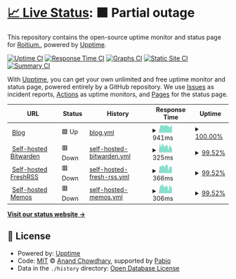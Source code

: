 # [📈 Live Status](https://yanyao2333.github.io/upptime): <!--live status--> **🟧 Partial outage**

This repository contains the open-source uptime monitor and status page for [Roitium.](https://yanyao2333.github.io/upptime), powered by [Upptime](https://github.com/upptime/upptime).

[![Uptime CI](https://github.com/yanyao2333/upptime/workflows/Uptime%20CI/badge.svg)](https://github.com/yanyao2333/upptime/actions?query=workflow%3A%22Uptime+CI%22)
[![Response Time CI](https://github.com/yanyao2333/upptime/workflows/Response%20Time%20CI/badge.svg)](https://github.com/yanyao2333/upptime/actions?query=workflow%3A%22Response+Time+CI%22)
[![Graphs CI](https://github.com/yanyao2333/upptime/workflows/Graphs%20CI/badge.svg)](https://github.com/yanyao2333/upptime/actions?query=workflow%3A%22Graphs+CI%22)
[![Static Site CI](https://github.com/yanyao2333/upptime/workflows/Static%20Site%20CI/badge.svg)](https://github.com/yanyao2333/upptime/actions?query=workflow%3A%22Static+Site+CI%22)
[![Summary CI](https://github.com/yanyao2333/upptime/workflows/Summary%20CI/badge.svg)](https://github.com/yanyao2333/upptime/actions?query=workflow%3A%22Summary+CI%22)

With [Upptime](https://upptime.js.org), you can get your own unlimited and free uptime monitor and status page, powered entirely by a GitHub repository. We use [Issues](https://github.com/yanyao2333/upptime/issues) as incident reports, [Actions](https://github.com/yanyao2333/upptime/actions) as uptime monitors, and [Pages](https://yanyao2333.github.io/upptime) for the status page.

<!--start: status pages-->
<!-- This summary is generated by Upptime (https://github.com/upptime/upptime) -->
<!-- Do not edit this manually, your changes will be overwritten -->
<!-- prettier-ignore -->
| URL | Status | History | Response Time | Uptime |
| --- | ------ | ------- | ------------- | ------ |
| <img alt="" src="https://icons.duckduckgo.com/ip3/www.roitium.com.ico" height="13"> [Blog](https://www.roitium.com) | 🟩 Up | [blog.yml](https://github.com/yanyao2333/upptime/commits/HEAD/history/blog.yml) | <details><summary><img alt="Response time graph" src="./graphs/blog/response-time-week.png" height="20"> 941ms</summary><br><a href="https://yanyao2333.github.io/upptime/history/blog"><img alt="Response time 1082" src="https://img.shields.io/endpoint?url=https%3A%2F%2Fraw.githubusercontent.com%2Fyanyao2333%2Fupptime%2FHEAD%2Fapi%2Fblog%2Fresponse-time.json"></a><br><a href="https://yanyao2333.github.io/upptime/history/blog"><img alt="24-hour response time 1063" src="https://img.shields.io/endpoint?url=https%3A%2F%2Fraw.githubusercontent.com%2Fyanyao2333%2Fupptime%2FHEAD%2Fapi%2Fblog%2Fresponse-time-day.json"></a><br><a href="https://yanyao2333.github.io/upptime/history/blog"><img alt="7-day response time 941" src="https://img.shields.io/endpoint?url=https%3A%2F%2Fraw.githubusercontent.com%2Fyanyao2333%2Fupptime%2FHEAD%2Fapi%2Fblog%2Fresponse-time-week.json"></a><br><a href="https://yanyao2333.github.io/upptime/history/blog"><img alt="30-day response time 1009" src="https://img.shields.io/endpoint?url=https%3A%2F%2Fraw.githubusercontent.com%2Fyanyao2333%2Fupptime%2FHEAD%2Fapi%2Fblog%2Fresponse-time-month.json"></a><br><a href="https://yanyao2333.github.io/upptime/history/blog"><img alt="1-year response time 1082" src="https://img.shields.io/endpoint?url=https%3A%2F%2Fraw.githubusercontent.com%2Fyanyao2333%2Fupptime%2FHEAD%2Fapi%2Fblog%2Fresponse-time-year.json"></a></details> | <details><summary><a href="https://yanyao2333.github.io/upptime/history/blog">100.00%</a></summary><a href="https://yanyao2333.github.io/upptime/history/blog"><img alt="All-time uptime 100.00%" src="https://img.shields.io/endpoint?url=https%3A%2F%2Fraw.githubusercontent.com%2Fyanyao2333%2Fupptime%2FHEAD%2Fapi%2Fblog%2Fuptime.json"></a><br><a href="https://yanyao2333.github.io/upptime/history/blog"><img alt="24-hour uptime 100.00%" src="https://img.shields.io/endpoint?url=https%3A%2F%2Fraw.githubusercontent.com%2Fyanyao2333%2Fupptime%2FHEAD%2Fapi%2Fblog%2Fuptime-day.json"></a><br><a href="https://yanyao2333.github.io/upptime/history/blog"><img alt="7-day uptime 100.00%" src="https://img.shields.io/endpoint?url=https%3A%2F%2Fraw.githubusercontent.com%2Fyanyao2333%2Fupptime%2FHEAD%2Fapi%2Fblog%2Fuptime-week.json"></a><br><a href="https://yanyao2333.github.io/upptime/history/blog"><img alt="30-day uptime 100.00%" src="https://img.shields.io/endpoint?url=https%3A%2F%2Fraw.githubusercontent.com%2Fyanyao2333%2Fupptime%2FHEAD%2Fapi%2Fblog%2Fuptime-month.json"></a><br><a href="https://yanyao2333.github.io/upptime/history/blog"><img alt="1-year uptime 100.00%" src="https://img.shields.io/endpoint?url=https%3A%2F%2Fraw.githubusercontent.com%2Fyanyao2333%2Fupptime%2FHEAD%2Fapi%2Fblog%2Fuptime-year.json"></a></details>
| <img alt="" src="https://icons.duckduckgo.com/ip3/passwd.roitium.com.ico" height="13"> [Self-hosted Bitwarden](https://passwd.roitium.com) | 🟥 Down | [self-hosted-bitwarden.yml](https://github.com/yanyao2333/upptime/commits/HEAD/history/self-hosted-bitwarden.yml) | <details><summary><img alt="Response time graph" src="./graphs/self-hosted-bitwarden/response-time-week.png" height="20"> 325ms</summary><br><a href="https://yanyao2333.github.io/upptime/history/self-hosted-bitwarden"><img alt="Response time 253" src="https://img.shields.io/endpoint?url=https%3A%2F%2Fraw.githubusercontent.com%2Fyanyao2333%2Fupptime%2FHEAD%2Fapi%2Fself-hosted-bitwarden%2Fresponse-time.json"></a><br><a href="https://yanyao2333.github.io/upptime/history/self-hosted-bitwarden"><img alt="24-hour response time 329" src="https://img.shields.io/endpoint?url=https%3A%2F%2Fraw.githubusercontent.com%2Fyanyao2333%2Fupptime%2FHEAD%2Fapi%2Fself-hosted-bitwarden%2Fresponse-time-day.json"></a><br><a href="https://yanyao2333.github.io/upptime/history/self-hosted-bitwarden"><img alt="7-day response time 325" src="https://img.shields.io/endpoint?url=https%3A%2F%2Fraw.githubusercontent.com%2Fyanyao2333%2Fupptime%2FHEAD%2Fapi%2Fself-hosted-bitwarden%2Fresponse-time-week.json"></a><br><a href="https://yanyao2333.github.io/upptime/history/self-hosted-bitwarden"><img alt="30-day response time 274" src="https://img.shields.io/endpoint?url=https%3A%2F%2Fraw.githubusercontent.com%2Fyanyao2333%2Fupptime%2FHEAD%2Fapi%2Fself-hosted-bitwarden%2Fresponse-time-month.json"></a><br><a href="https://yanyao2333.github.io/upptime/history/self-hosted-bitwarden"><img alt="1-year response time 253" src="https://img.shields.io/endpoint?url=https%3A%2F%2Fraw.githubusercontent.com%2Fyanyao2333%2Fupptime%2FHEAD%2Fapi%2Fself-hosted-bitwarden%2Fresponse-time-year.json"></a></details> | <details><summary><a href="https://yanyao2333.github.io/upptime/history/self-hosted-bitwarden">99.52%</a></summary><a href="https://yanyao2333.github.io/upptime/history/self-hosted-bitwarden"><img alt="All-time uptime 99.55%" src="https://img.shields.io/endpoint?url=https%3A%2F%2Fraw.githubusercontent.com%2Fyanyao2333%2Fupptime%2FHEAD%2Fapi%2Fself-hosted-bitwarden%2Fuptime.json"></a><br><a href="https://yanyao2333.github.io/upptime/history/self-hosted-bitwarden"><img alt="24-hour uptime 99.99%" src="https://img.shields.io/endpoint?url=https%3A%2F%2Fraw.githubusercontent.com%2Fyanyao2333%2Fupptime%2FHEAD%2Fapi%2Fself-hosted-bitwarden%2Fuptime-day.json"></a><br><a href="https://yanyao2333.github.io/upptime/history/self-hosted-bitwarden"><img alt="7-day uptime 99.52%" src="https://img.shields.io/endpoint?url=https%3A%2F%2Fraw.githubusercontent.com%2Fyanyao2333%2Fupptime%2FHEAD%2Fapi%2Fself-hosted-bitwarden%2Fuptime-week.json"></a><br><a href="https://yanyao2333.github.io/upptime/history/self-hosted-bitwarden"><img alt="30-day uptime 99.22%" src="https://img.shields.io/endpoint?url=https%3A%2F%2Fraw.githubusercontent.com%2Fyanyao2333%2Fupptime%2FHEAD%2Fapi%2Fself-hosted-bitwarden%2Fuptime-month.json"></a><br><a href="https://yanyao2333.github.io/upptime/history/self-hosted-bitwarden"><img alt="1-year uptime 99.55%" src="https://img.shields.io/endpoint?url=https%3A%2F%2Fraw.githubusercontent.com%2Fyanyao2333%2Fupptime%2FHEAD%2Fapi%2Fself-hosted-bitwarden%2Fuptime-year.json"></a></details>
| <img alt="" src="https://icons.duckduckgo.com/ip3/rss.roitium.com.ico" height="13"> [Self-hosted FreshRSS](https://rss.roitium.com) | 🟥 Down | [self-hosted-fresh-rss.yml](https://github.com/yanyao2333/upptime/commits/HEAD/history/self-hosted-fresh-rss.yml) | <details><summary><img alt="Response time graph" src="./graphs/self-hosted-fresh-rss/response-time-week.png" height="20"> 366ms</summary><br><a href="https://yanyao2333.github.io/upptime/history/self-hosted-fresh-rss"><img alt="Response time 305" src="https://img.shields.io/endpoint?url=https%3A%2F%2Fraw.githubusercontent.com%2Fyanyao2333%2Fupptime%2FHEAD%2Fapi%2Fself-hosted-fresh-rss%2Fresponse-time.json"></a><br><a href="https://yanyao2333.github.io/upptime/history/self-hosted-fresh-rss"><img alt="24-hour response time 350" src="https://img.shields.io/endpoint?url=https%3A%2F%2Fraw.githubusercontent.com%2Fyanyao2333%2Fupptime%2FHEAD%2Fapi%2Fself-hosted-fresh-rss%2Fresponse-time-day.json"></a><br><a href="https://yanyao2333.github.io/upptime/history/self-hosted-fresh-rss"><img alt="7-day response time 366" src="https://img.shields.io/endpoint?url=https%3A%2F%2Fraw.githubusercontent.com%2Fyanyao2333%2Fupptime%2FHEAD%2Fapi%2Fself-hosted-fresh-rss%2Fresponse-time-week.json"></a><br><a href="https://yanyao2333.github.io/upptime/history/self-hosted-fresh-rss"><img alt="30-day response time 301" src="https://img.shields.io/endpoint?url=https%3A%2F%2Fraw.githubusercontent.com%2Fyanyao2333%2Fupptime%2FHEAD%2Fapi%2Fself-hosted-fresh-rss%2Fresponse-time-month.json"></a><br><a href="https://yanyao2333.github.io/upptime/history/self-hosted-fresh-rss"><img alt="1-year response time 305" src="https://img.shields.io/endpoint?url=https%3A%2F%2Fraw.githubusercontent.com%2Fyanyao2333%2Fupptime%2FHEAD%2Fapi%2Fself-hosted-fresh-rss%2Fresponse-time-year.json"></a></details> | <details><summary><a href="https://yanyao2333.github.io/upptime/history/self-hosted-fresh-rss">99.52%</a></summary><a href="https://yanyao2333.github.io/upptime/history/self-hosted-fresh-rss"><img alt="All-time uptime 99.51%" src="https://img.shields.io/endpoint?url=https%3A%2F%2Fraw.githubusercontent.com%2Fyanyao2333%2Fupptime%2FHEAD%2Fapi%2Fself-hosted-fresh-rss%2Fuptime.json"></a><br><a href="https://yanyao2333.github.io/upptime/history/self-hosted-fresh-rss"><img alt="24-hour uptime 99.99%" src="https://img.shields.io/endpoint?url=https%3A%2F%2Fraw.githubusercontent.com%2Fyanyao2333%2Fupptime%2FHEAD%2Fapi%2Fself-hosted-fresh-rss%2Fuptime-day.json"></a><br><a href="https://yanyao2333.github.io/upptime/history/self-hosted-fresh-rss"><img alt="7-day uptime 99.52%" src="https://img.shields.io/endpoint?url=https%3A%2F%2Fraw.githubusercontent.com%2Fyanyao2333%2Fupptime%2FHEAD%2Fapi%2Fself-hosted-fresh-rss%2Fuptime-week.json"></a><br><a href="https://yanyao2333.github.io/upptime/history/self-hosted-fresh-rss"><img alt="30-day uptime 99.22%" src="https://img.shields.io/endpoint?url=https%3A%2F%2Fraw.githubusercontent.com%2Fyanyao2333%2Fupptime%2FHEAD%2Fapi%2Fself-hosted-fresh-rss%2Fuptime-month.json"></a><br><a href="https://yanyao2333.github.io/upptime/history/self-hosted-fresh-rss"><img alt="1-year uptime 99.51%" src="https://img.shields.io/endpoint?url=https%3A%2F%2Fraw.githubusercontent.com%2Fyanyao2333%2Fupptime%2FHEAD%2Fapi%2Fself-hosted-fresh-rss%2Fuptime-year.json"></a></details>
| <img alt="" src="https://icons.duckduckgo.com/ip3/memos.roitium.com.ico" height="13"> [Self-hosted Memos](https://memos.roitium.com) | 🟥 Down | [self-hosted-memos.yml](https://github.com/yanyao2333/upptime/commits/HEAD/history/self-hosted-memos.yml) | <details><summary><img alt="Response time graph" src="./graphs/self-hosted-memos/response-time-week.png" height="20"> 306ms</summary><br><a href="https://yanyao2333.github.io/upptime/history/self-hosted-memos"><img alt="Response time 246" src="https://img.shields.io/endpoint?url=https%3A%2F%2Fraw.githubusercontent.com%2Fyanyao2333%2Fupptime%2FHEAD%2Fapi%2Fself-hosted-memos%2Fresponse-time.json"></a><br><a href="https://yanyao2333.github.io/upptime/history/self-hosted-memos"><img alt="24-hour response time 332" src="https://img.shields.io/endpoint?url=https%3A%2F%2Fraw.githubusercontent.com%2Fyanyao2333%2Fupptime%2FHEAD%2Fapi%2Fself-hosted-memos%2Fresponse-time-day.json"></a><br><a href="https://yanyao2333.github.io/upptime/history/self-hosted-memos"><img alt="7-day response time 306" src="https://img.shields.io/endpoint?url=https%3A%2F%2Fraw.githubusercontent.com%2Fyanyao2333%2Fupptime%2FHEAD%2Fapi%2Fself-hosted-memos%2Fresponse-time-week.json"></a><br><a href="https://yanyao2333.github.io/upptime/history/self-hosted-memos"><img alt="30-day response time 263" src="https://img.shields.io/endpoint?url=https%3A%2F%2Fraw.githubusercontent.com%2Fyanyao2333%2Fupptime%2FHEAD%2Fapi%2Fself-hosted-memos%2Fresponse-time-month.json"></a><br><a href="https://yanyao2333.github.io/upptime/history/self-hosted-memos"><img alt="1-year response time 246" src="https://img.shields.io/endpoint?url=https%3A%2F%2Fraw.githubusercontent.com%2Fyanyao2333%2Fupptime%2FHEAD%2Fapi%2Fself-hosted-memos%2Fresponse-time-year.json"></a></details> | <details><summary><a href="https://yanyao2333.github.io/upptime/history/self-hosted-memos">99.52%</a></summary><a href="https://yanyao2333.github.io/upptime/history/self-hosted-memos"><img alt="All-time uptime 99.29%" src="https://img.shields.io/endpoint?url=https%3A%2F%2Fraw.githubusercontent.com%2Fyanyao2333%2Fupptime%2FHEAD%2Fapi%2Fself-hosted-memos%2Fuptime.json"></a><br><a href="https://yanyao2333.github.io/upptime/history/self-hosted-memos"><img alt="24-hour uptime 99.99%" src="https://img.shields.io/endpoint?url=https%3A%2F%2Fraw.githubusercontent.com%2Fyanyao2333%2Fupptime%2FHEAD%2Fapi%2Fself-hosted-memos%2Fuptime-day.json"></a><br><a href="https://yanyao2333.github.io/upptime/history/self-hosted-memos"><img alt="7-day uptime 99.52%" src="https://img.shields.io/endpoint?url=https%3A%2F%2Fraw.githubusercontent.com%2Fyanyao2333%2Fupptime%2FHEAD%2Fapi%2Fself-hosted-memos%2Fuptime-week.json"></a><br><a href="https://yanyao2333.github.io/upptime/history/self-hosted-memos"><img alt="30-day uptime 99.22%" src="https://img.shields.io/endpoint?url=https%3A%2F%2Fraw.githubusercontent.com%2Fyanyao2333%2Fupptime%2FHEAD%2Fapi%2Fself-hosted-memos%2Fuptime-month.json"></a><br><a href="https://yanyao2333.github.io/upptime/history/self-hosted-memos"><img alt="1-year uptime 99.29%" src="https://img.shields.io/endpoint?url=https%3A%2F%2Fraw.githubusercontent.com%2Fyanyao2333%2Fupptime%2FHEAD%2Fapi%2Fself-hosted-memos%2Fuptime-year.json"></a></details>

<!--end: status pages-->

[**Visit our status website →**](https://yanyao2333.github.io/upptime)

## 📄 License

- Powered by: [Upptime](https://github.com/upptime/upptime)
- Code: [MIT](./LICENSE) © [Anand Chowdhary](https://anandchowdhary.com), supported by [Pabio](https://pabio.com)
- Data in the `./history` directory: [Open Database License](https://opendatacommons.org/licenses/odbl/1-0/)

